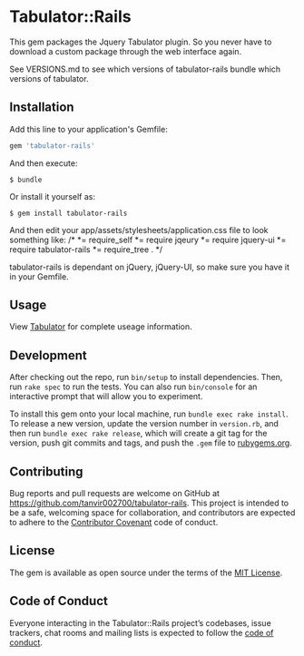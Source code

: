 # Tabulator::Rails
This gem packages the Jquery Tabulator plugin. So you never have to download a custom package through the web interface again.

See VERSIONS.md to see which versions of tabulator-rails bundle which versions of tabulator.

## Installation

Add this line to your application's Gemfile:

```ruby
gem 'tabulator-rails'
```

And then execute:

    $ bundle

Or install it yourself as:

    $ gem install tabulator-rails


And then edit your app/assets/stylesheets/application.css file to look something like:
/*
*= require_self
*= require jqeury
*= require jquery-ui
*= require tabulator-rails
*= require_tree .
*/

tabulator-rails is dependant on jQuery, jQuery-UI, so make sure you have it in your Gemfile.


## Usage

View [Tabulator](http://tabulator.info/quickstart/3.3) for complete useage information.

## Development

After checking out the repo, run `bin/setup` to install dependencies. Then, run `rake spec` to run the tests. You can also run `bin/console` for an interactive prompt that will allow you to experiment.

To install this gem onto your local machine, run `bundle exec rake install`. To release a new version, update the version number in `version.rb`, and then run `bundle exec rake release`, which will create a git tag for the version, push git commits and tags, and push the `.gem` file to [rubygems.org](https://rubygems.org).

## Contributing

Bug reports and pull requests are welcome on GitHub at https://github.com/tanvir002700/tabulator-rails. This project is intended to be a safe, welcoming space for collaboration, and contributors are expected to adhere to the [Contributor Covenant](http://contributor-covenant.org) code of conduct.

## License

The gem is available as open source under the terms of the [MIT License](https://opensource.org/licenses/MIT).

## Code of Conduct

Everyone interacting in the Tabulator::Rails project’s codebases, issue trackers, chat rooms and mailing lists is expected to follow the [code of conduct](https://github.com/tanvir002700/tabulator-rails/blob/master/CODE_OF_CONDUCT.md).
